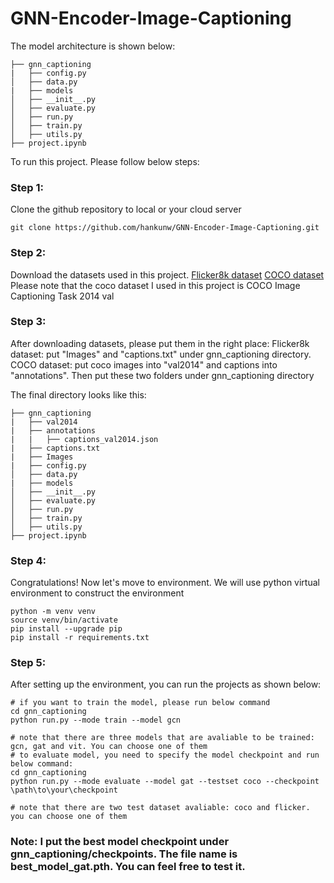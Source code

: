 # GNN-Encoder-Image-Captioning

The model architecture is shown below: 
```
├── gnn_captioning
|   ├── config.py
│   ├── data.py
|   ├── models
│   ├── __init__.py
│   ├── evaluate.py
│   ├── run.py 
│   ├── train.py 
│   ├── utils.py  
├── project.ipynb
```
To run this project. Please follow below steps: 
### Step 1: 
Clone the github repository to local or your cloud server
```
git clone https://github.com/hankunw/GNN-Encoder-Image-Captioning.git
```
### Step 2: 
Download the datasets used in this project. 
[Flicker8k dataset](https://www.kaggle.com/datasets/adityajn105/flickr8k)
[COCO dataset](https://www.kaggle.com/datasets/nikhil7280/coco-image-caption)
Please note that the coco dataset I used in this project is COCO Image Captioning Task 2014 val

### Step 3: 
After downloading datasets, please put them in the right place: 
Flicker8k dataset: put "Images" and "captions.txt" under gnn_captioning directory. 
COCO dataset: put coco images into "val2014" and captions into "annotations". Then put these two folders under gnn_captioning directory

The final directory looks like this: 
```
├── gnn_captioning
|   ├── val2014
|   ├── annotations
|   |   ├── captions_val2014.json
|   ├── captions.txt
|   ├── Images
|   ├── config.py
│   ├── data.py
|   ├── models
│   ├── __init__.py
│   ├── evaluate.py
│   ├── run.py 
│   ├── train.py 
│   ├── utils.py  
├── project.ipynb
```

### Step 4: 
Congratulations! Now let's move to environment. We will use python virtual environment to construct the environment
```
python -m venv venv
source venv/bin/activate
pip install --upgrade pip
pip install -r requirements.txt

```
### Step 5: 
After setting up the environment, you can run the projects as shown below:
```
# if you want to train the model, please run below command
cd gnn_captioning
python run.py --mode train --model gcn 

# note that there are three models that are avaliable to be trained: gcn, gat and vit. You can choose one of them 
# to evaluate model, you need to specify the model checkpoint and run below command: 
cd gnn_captioning
python run.py --mode evaluate --model gat --testset coco --checkpoint \path\to\your\checkpoint

# note that there are two test dataset avaliable: coco and flicker. you can choose one of them
```
### Note: I put the best model checkpoint under gnn_captioning/checkpoints. The file name is best_model_gat.pth. You can feel free to test it. 
